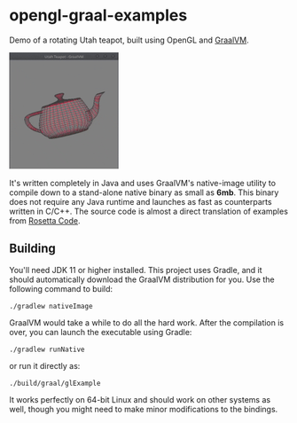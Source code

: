 opengl-graal-examples
=====================
Demo of a rotating Utah teapot, built using OpenGL and 
[GraalVM](https://github.com/oracle/graal). 

![Demo](https://raw.githubusercontent.com/praj-foss/opengl-graal-examples/master/teapot-small.gif)

It's written completely in Java and uses GraalVM's native-image 
utility to compile down to a stand-alone native binary as small 
as **6mb**. This binary does not require any Java runtime and 
launches as fast as counterparts written in C/C++. The source
code is almost a direct translation of examples from
[Rosetta Code](https://rosettacode.org/wiki/OpenGL/Utah_Teapot).

## Building
You'll need JDK 11 or higher installed. This project uses Gradle, 
and it should automatically download the GraalVM distribution for
you. Use the following command to build:
```shell script
./gradlew nativeImage
```

GraalVM would take a while to do all the hard work. After the
compilation is over, you can launch the executable using Gradle:
```shell script
./gradlew runNative
```
or run it directly as: 
```shell script
./build/graal/glExample
```

It works perfectly on 64-bit Linux and should work on other systems
as well, though you might need to make minor modifications to the
bindings.
